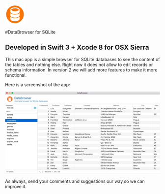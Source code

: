 ![AppIcon](https://raw.githubusercontent.com/kuyawa/DataBrowser/master/Screenshots/AppIcon64.png)

#DataBrowser for SQLite
## Developed in Swift 3 + Xcode 8 for OSX Sierra

This mac app is a simple browser for SQLite databases to see the content of the tables and nothing else. Right now it does not allow to edit records or schema information. In version 2 we will add more features to make it more functional.

Here is a screenshot of the app:

![Screenshot](https://raw.githubusercontent.com/kuyawa/DataBrowser/master/Screenshots/DataBrowser.jpg)

As always, send your comments and suggestions our way so we can improve it.
